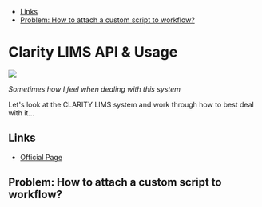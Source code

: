 <!-- vscode-markdown-toc -->
* [Links](#Links)
* [Problem: How to attach a custom script to workflow?](#Problem:Howtoattachacustomscripttoworkflow)

<!-- vscode-markdown-toc-config
	numbering=false
	autoSave=true
	/vscode-markdown-toc-config -->
<!-- /vscode-markdown-toc -->

# Clarity LIMS API & Usage

<img src="https://lh3.googleusercontent.com/proxy/kQbJB2dEpZxWWQVzDSuYnT1uHagrtS5_6NBMycYgZjGOI95MelRumrPhPC1Mr7CKkaM8DAgrmzD2nzMRO-aQ5BiSvdEjSqY"/>

*Sometimes how I feel when dealing with this system*

Let's look at the CLARITY LIMS system and work through how to best deal with it...

## <a name='Links'></a>Links
- [Official Page](https://www.illumina.com/products/by-type/informatics-products/basespace-clarity-lims.html)

## <a name='Problem:Howtoattachacustomscripttoworkflow'></a>Problem: How to attach a custom script to workflow? 

